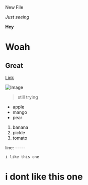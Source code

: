 New File

*Just seeing*

__Hey__

# Woah

## Great

[Link](http://canvas.com)

![Image](http://url/a.png)

> still trying

* apple
* mango
* pear

1. banana
2. pickle
3. tomato

line: -----


`i like this one`

# i dont like this one
